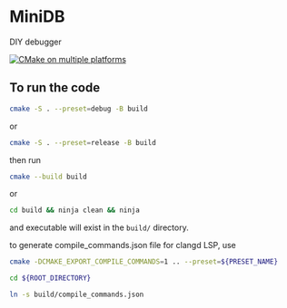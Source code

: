 # MiniDB

DIY debugger

[![CMake on multiple platforms](https://github.com/YatFungLoo/MiniDB/actions/workflows/cmake-multi-platform.yml/badge.svg)](https://github.com/YatFungLoo/MiniDB/actions/workflows/cmake-multi-platform.yml)

## To run the code

```bash
cmake -S . --preset=debug -B build
```

or

```bash
cmake -S . --preset=release -B build
```

then run

```bash
cmake --build build
```

or

```bash
cd build && ninja clean && ninja
```

and executable will exist in the `build/` directory.

to generate compile_commands.json file for clangd LSP, use

```bash
cmake -DCMAKE_EXPORT_COMPILE_COMMANDS=1 .. --preset=${PRESET_NAME}

cd ${ROOT_DIRECTORY}

ln -s build/compile_commands.json
```
